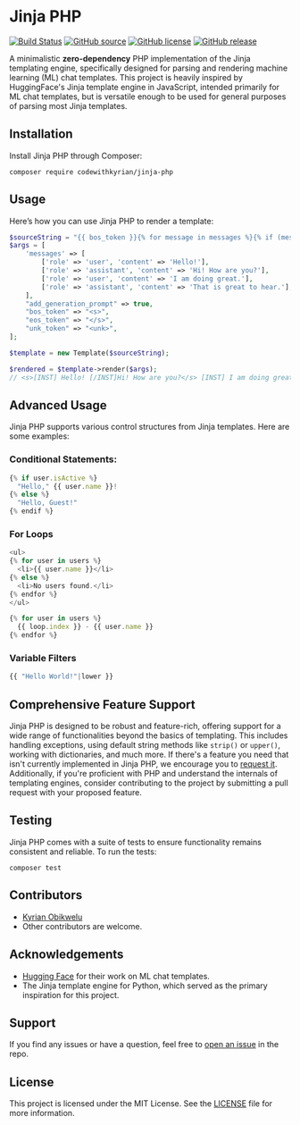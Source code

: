 # Jinja PHP

[![Build Status](https://github.com/CodeWithKyrian/jinja-php/actions/workflows/test.yml/badge.svg?branch=main)](https://github.com/CodeWithKyrian/jinja-php/actions/workflows/test.yml)
[![GitHub source](https://img.shields.io/badge/Github-source-informational?logo=github)](https://github.com/CodeWithKyrian/jinja-php/)
[![GitHub license](https://img.shields.io/github/license/CodeWithKyrian/jinja-php.svg)](https://github.com/codewithkyrian/jinja-php/blob/main/LICENSE)
[![GitHub release](https://img.shields.io/github/release/CodeWithKyrian/jinja-php.svg)](https://github.com/byjg/php-jinja/releases/)

A minimalistic **zero-dependency** PHP implementation of the Jinja templating engine, specifically designed for parsing and rendering
machine learning (ML) chat templates. This project is heavily inspired by HuggingFace's Jinja template engine in
JavaScript, intended primarily for ML chat templates, but is versatile enough to be used for general purposes of parsing
most Jinja templates.

## Installation

Install Jinja PHP through Composer:

```shell
composer require codewithkyrian/jinja-php
```

## Usage

Here’s how you can use Jinja PHP to render a template:

```php
$sourceString = "{{ bos_token }}{% for message in messages %}{% if (message['role'] == 'user') != (loop.index0 % 2 == 0) %}{{ raise_exception('Conversation roles must alternate user/assistant/user/assistant/...') }}{% endif %}{% if message['role'] == 'user' %}{{ '[INST] ' + message['content'] + ' [/INST]' }}{% elif message['role'] == 'assistant' %}{{ message['content'] + eos_token + ' ' }}{% else %}{{ raise_exception('Only user and assistant roles are supported!') }}{% endif %}{% endfor %}";
$args = [
    'messages' => [
        ['role' => 'user', 'content' => 'Hello!'],
        ['role' => 'assistant', 'content' => 'Hi! How are you?'],
        ['role' => 'user', 'content' => 'I am doing great.'],
        ['role' => 'assistant', 'content' => 'That is great to hear.'],
    ],
    "add_generation_prompt" => true,
    "bos_token" => "<s>",
    "eos_token" => "</s>",
    "unk_token" => "<unk>",
];

$template = new Template($sourceString);

$rendered = $template->render($args);
// <s>[INST] Hello! [/INST]Hi! How are you?</s> [INST] I am doing great. [/INST]That is great to hear.</s> 
```

## Advanced Usage

Jinja PHP supports various control structures from Jinja templates. Here are some examples:

### Conditional Statements:

```js
{% if user.isActive %}
  "Hello," {{ user.name }}!
{% else %}
  "Hello, Guest!"
{% endif %}

```

### For Loops

```js
<ul>
{% for user in users %}
  <li>{{ user.name }}</li>
{% else %}
  <li>No users found.</li>
{% endfor %}
</ul>
```

```js
{% for user in users %}
  {{ loop.index }} - {{ user.name }}
{% endfor %}
```

### Variable Filters

```js
{{ "Hello World!"|lower }}
```

## Comprehensive Feature Support

Jinja PHP is designed to be robust and feature-rich, offering support for a wide range of functionalities beyond the
basics of templating. This includes handling exceptions, using default string methods like `strip()` or `upper()`,
working with dictionaries, and much more. If there's a feature you need that isn't currently implemented in Jinja PHP,
we encourage you to [request it](https://github.com/codewithkyrian/jinja-php/issues/new). Additionally, if you're
proficient with PHP and understand the internals of templating engines, consider contributing to the project by
submitting a pull request with your proposed feature.

## Testing

Jinja PHP comes with a suite of tests to ensure functionality remains consistent and reliable. To run the tests:

```
composer test
```

## Contributors

- [Kyrian Obikwelu](https://github.com/CodeWithKyrian)
- Other contributors are welcome.

## Acknowledgements

- [Hugging Face](https://huggingface.co/) for their work on ML chat templates.
- The Jinja template engine for Python, which served as the primary inspiration for this project.

## Support

If you find any issues or have a question, feel free
to [open an issue](https://github.com/CodeWithKyrian/jinja-php/issues/new/choose) in the repo.

## License

This project is licensed under the MIT License. See
the [LICENSE](https://github.com/codewithkyrian/jinja-php/blob/main/LICENSE) file for more information.